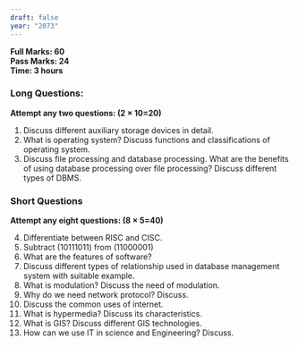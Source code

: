 ```yaml
---
draft: false
year: "2073"
---
```


**Full Marks: 60**\
**Pass Marks: 24**\
**Time: 3 hours**

### Long Questions:

**Attempt any two questions: (2 × 10=20)**

1. Discuss different auxiliary storage devices in detail.
2. What is operating system? Discuss functions and classifications of operating system.
3. Discuss file processing and database processing. What are the benefits of using
   database processing over file processing? Discuss different types of DBMS.

### Short Questions

**Attempt any eight questions: (8 × 5=40)**

4. Differentiate between RISC and CISC.
5. Subtract (10111011) from (11000001)
6. What are the features of software?
7. Discuss different types of relationship used in database management system with
   suitable example.
8. What is modulation? Discuss the need of modulation.
9. Why do we need network protocol? Discuss.
10. Discuss the common uses of internet.
11. What is hypermedia? Discuss its characteristics.
12. What is GIS? Discuss different GIS technologies.
13. How can we use IT in science and Engineering? Discuss.
